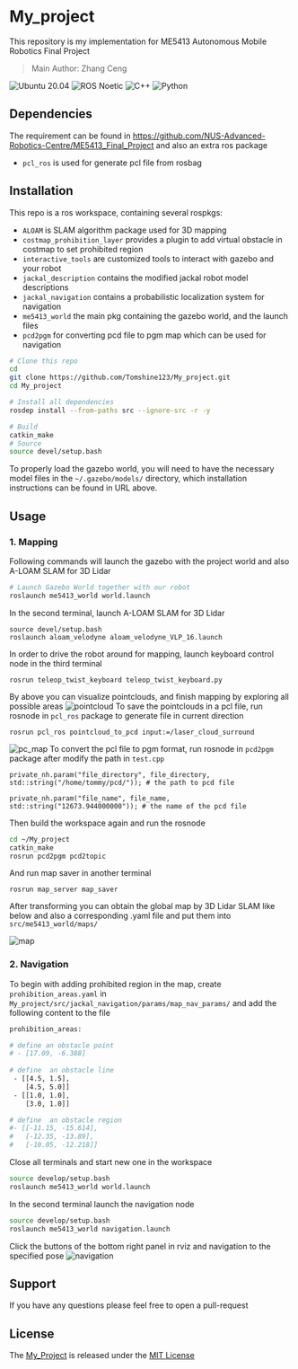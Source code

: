 # My_project
This repository is my implementation for ME5413 Autonomous Mobile Robotics Final Project
>Main Author: Zhang Ceng

![Ubuntu 20.04](https://img.shields.io/badge/OS-Ubuntu_20.04-informational?style=flat&logo=ubuntu&logoColor=white&color=2bbc8a)
![ROS Noetic](https://img.shields.io/badge/Tools-ROS_Noetic-informational?style=flat&logo=ROS&logoColor=white&color=2bbc8a)
![C++](https://img.shields.io/badge/Code-C++-informational?style=flat&logo=c%2B%2B&logoColor=white&color=2bbc8a)
![Python](https://img.shields.io/badge/Code-Python-informational?style=flat&logo=Python&logoColor=white&color=2bbc8a)

## Dependencies
The requirement can be found in https://github.com/NUS-Advanced-Robotics-Centre/ME5413_Final_Project and also an extra ros package
  * `pcl_ros` is used for generate pcl file from rosbag
## Installation
This repo is a ros workspace, containing several rospkgs:
* `ALOAM` is SLAM algorithm package used for 3D mapping
* `costmap_prohibition_layer` provides a plugin to add virtual obstacle in costmap to set prohibited region
* `interactive_tools` are customized tools to interact with gazebo and your robot
* `jackal_description` contains the modified jackal robot model descriptions
* `jackal_navigation` contains a probabilistic localization system for navigation
* `me5413_world` the main pkg containing the gazebo world, and the launch files
* `pcd2pgm` for converting pcd file to pgm map which can be used for navigation
```bash
# Clone this repo
cd
git clone https://github.com/Tomshine123/My_project.git
cd My_project

# Install all dependencies
rosdep install --from-paths src --ignore-src -r -y

# Build
catkin_make
# Source 
source devel/setup.bash
```
To properly load the gazebo world, you will need to have the necessary model files in the `~/.gazebo/models/` directory, which installation instructions can be found in URL above.
## Usage
### 1. Mapping
Following commands will launch the gazebo with the project world and also A-LOAM SLAM for 3D Lidar
```bash
# Launch Gazebo World together with our robot
roslaunch me5413_world world.launch
```
In the second terminal, launch A-LOAM SLAM for 3D Lidar
```
source devel/setup.bash
roslaunch aloam_velodyne aloam_velodyne_VLP_16.launch 
```
In order to drive the robot around for mapping, launch keyboard control node in the third terminal
```
rosrun teleop_twist_keyboard teleop_twist_keyboard.py 
```
By above you can visualize pointclouds, and finish mapping by exploring all possible areas
![pointcloud](src/me5413_world/media/pointcloud.png)
To save the pointclouds in a pcl file, run rosnode in `pcl_ros` package to generate file in current direction
```
rosrun pcl_ros pointcloud_to_pcd input:=/laser_cloud_surround
```
![pc_map](src/me5413_world/media/pc_map.png)
To convert the pcl file to pgm format, run rosnode in `pcd2pgm` package after modify the path in `test.cpp`
```
private_nh.param("file_directory", file_directory, std::string("/home/tommy/pcd/")); # the path to pcd file
```
```
private_nh.param("file_name", file_name, std::string("12673.944000000")); # the name of the pcd file
```
Then build the workspace again and run the rosnode
```bash
cd ~/My_project
catkin_make
rosrun pcd2pgm pcd2topic
```
And run map saver in another terminal
```
rosrun map_server map_saver
```
After transforming you can obtain the global map by 3D Lidar SLAM like below and also a corresponding .yaml file and put them into `src/me5413_world/maps/`

![map](src/me5413_world/media/map.png)
### 2. Navigation
To begin with adding prohibited region in the map, create `prohibition_areas.yaml` in `My_project/src/jackal_navigation/params/map_nav_params/` and add the following content to the file
```bash
prohibition_areas:

# define an obstacle point
# - [17.09, -6.388]
 
# define  an obstacle line
 - [[4.5, 1.5],
    [4.5, 5.0]]
 - [[1.0, 1.0],
    [3.0, 1.0]]

# define  an obstacle region
#- [[-11.15, -15.614],
#   [-12.35, -13.89],
#   [-10.05, -12.218]]
```
Close all terminals and start new one in the workspace
```bash
source develop/setup.bash
roslaunch me5413_world world.launch
```
In the second terminal launch the navigation node
```bash
source develop/setup.bash
roslaunch me5413_world navigation.launch
```
Click the buttons of the bottom right panel in rviz and navigation to the specified pose
![navigation](src/me5413_world/media/navigation.png)

## Support

If you have any questions please feel free to open a pull-request

## License

The [My_Project](https://github.com/Tomshine123/My_project) is released under the [MIT License](https://github.com/Tomshine123/My_project/blob/main/LICENSE)
